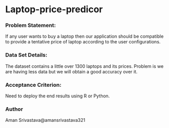 # Laptop-price-predicor

### Problem Statement:
If any user wants to buy a laptop then our application should be compatible to provide a tentative price of laptop according to the user configurations. 

### Data Set Details:
The dataset contains a little over 1300  laptops and its prices.
Problem is we are having less data but we will obtain a good accuracy over it.

### Acceptance Criterion:
Need to deploy the end results using R or Python.

### Author
Aman Srivastava@amansrivastava321

